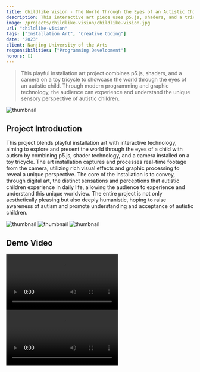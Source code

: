 ```yaml
---
title: Childlike Vision - The World Through the Eyes of an Autistic Child
description: This interactive art piece uses p5.js, shaders, and a tricycle-mounted camera to simulate the sensory world of an autistic child — offering audiences a moving, tech-driven glimpse into a unique perspective.
image: /projects/childlike-vision/childlike-vision.jpg
url: "childlike-vision"
tags: ["Installation Art", "Creative Coding"]
date: "2023"
client: Nanjing University of the Arts
responsibilities: ["Programming Development"]
honors: []
---
```


> This playful installation art project combines p5.js, shaders, and a camera on a toy tricycle to showcase the world through the eyes of an autistic child. Through modern programming and graphic technology, the audience can experience and understand the unique sensory perspective of autistic children.

![thumbnail](/projects/childlike-vision/childlike-vision.jpg "thumbnail")

## Project Introduction
This project blends playful installation art with interactive technology, aiming to explore and present the world through the eyes of a child with autism by combining p5.js, shader technology, and a camera installed on a toy tricycle. The art installation captures and processes real-time footage from the camera, utilizing rich visual effects and graphic processing to reveal a unique perspective. The core of the installation is to convey, through digital art, the distinct sensations and perceptions that autistic children experience in daily life, allowing the audience to experience and understand this unique worldview. The entire project is not only aesthetically pleasing but also deeply humanistic, hoping to raise awareness of autism and promote understanding and acceptance of autistic children.

![thumbnail](/projects/childlike-vision/p2.png "thumbnail")
![thumbnail](/projects/childlike-vision/p3.jpg "thumbnail")
![thumbnail](/projects/childlike-vision/p1.jpg "thumbnail")
  
## Demo Video
<video src="/projects/childlike-vision/demo1.mp4" controls></video>
<video src="/projects/childlike-vision/demo2.mp4" controls></video>